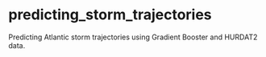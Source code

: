 # predicting_storm_trajectories
Predicting Atlantic storm trajectories using Gradient Booster and HURDAT2 data.
